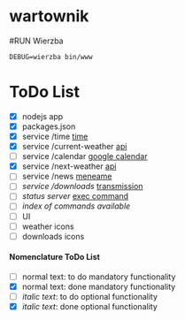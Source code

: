 wartownik
=========

#RUN Wierzba

```
DEBUG=wierzba bin/www
```

# ToDo List
- [x] nodejs app
- [x] packages.json
- [x] service /time [time](https://www.npmjs.org/package/ntp-client)
- [x] service /current-weather [api](http://api.openweathermap.org/data/2.5/weather)
- [ ] service /calendar [google calendar](https://www.npmjs.org/package/google-calendar)
- [x] service /next-weather [api](http://api.openweathermap.org/data/2.5/weather)
- [ ] service /news [meneame](http://meneame.feedsportal.com/rss)
- [ ] _service /downloads_ [transmission](https://github.com/FLYBYME/node-transmission)
- [ ] _status server_ [exec command](http://nodejs.org/api/child_process.html)
- [ ] _index of commands available_
- [ ] UI
- [ ] weather icons
- [ ] downloads icons

#### Nomenclature ToDo List
- [ ] normal text: to do mandatory functionality
- [x] normal text: done mandatory functionality
- [ ] _italic text_: to do optional functionality
- [x] _italic text_: done optional functionality
